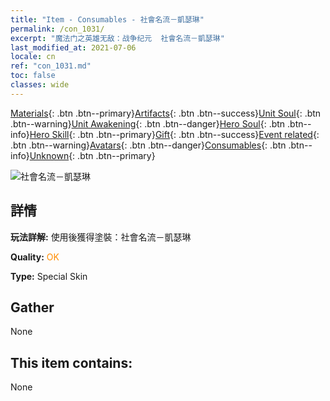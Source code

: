 ```yaml
---
title: "Item - Consumables - 社會名流－凱瑟琳"
permalink: /con_1031/
excerpt: "魔法门之英雄无敌：战争纪元  社會名流－凱瑟琳"
last_modified_at: 2021-07-06
locale: cn
ref: "con_1031.md"
toc: false
classes: wide
---
```

 [Materials](/ItemsCN/){: .btn .btn--primary}[Artifacts](/ItemsCN/Artifacts/){: .btn .btn--success}[Unit Soul](/ItemsCN/UnitSoul/){: .btn .btn--warning}[Unit Awakening](/ItemsCN/UnitAwakening/){: .btn .btn--danger}[Hero Soul](/ItemsCN/HeroSoul/){: .btn .btn--info}[Hero Skill](/ItemsCN/HeroSkill/){: .btn .btn--primary}[Gift](/ItemsCN/Gift/){: .btn .btn--success}[Event related](/ItemsCN/Events/){: .btn .btn--warning}[Avatars](/ItemsCN/Avatars/){: .btn .btn--danger}[Consumables](/ItemsCN/Consumables/){: .btn .btn--info}[Unknown](/ItemsCN/Unknown/){: .btn .btn--primary}

 ![社會名流－凱瑟琳](/images/h/h_Catherine8.jpg)

## 詳情
 **玩法詳解:** 使用後獲得塗裝：社會名流－凱瑟琳

 **Quality:** <span style="color: #FF8C00">OK</span>

 **Type:** Special Skin

## Gather

  None

## This item contains:

  None

